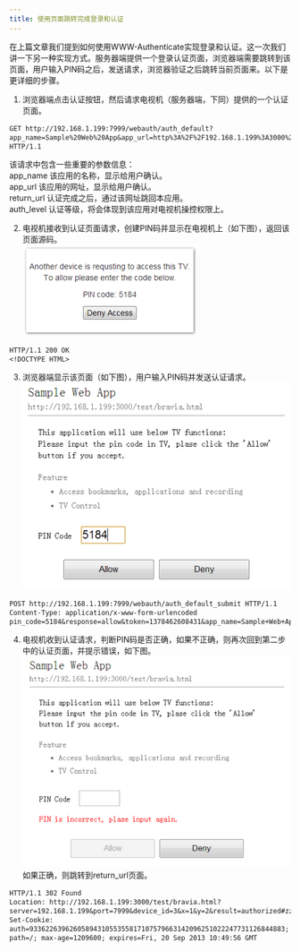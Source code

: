 ```yaml
---
title: 使用页面跳转完成登录和认证
---
```


在上篇文章我们提到如何使用WWW-Authenticate实现登录和认证。这一次我们讲一下另一种实现方式。服务器端提供一个登录认证页面，浏览器端需要跳转到该页面，用户输入PIN码之后，发送请求，浏览器验证之后跳转当前页面来。以下是更详细的步骤。  

1. 浏览器端点击认证按钮，然后请求电视机（服务器端，下同）提供的一个认证页面。
```
GET http://192.168.1.199:7999/webauth/auth_default?app_name=Sample%20Web%20App&app_url=http%3A%2F%2F192.168.1.199%3A3000%2Ftest%2Fbravia.html&return_url=http%3A%2F%2F192.168.1.199%3A3000%2Ftest%2Fbravia.html%3Fserver%3D192.168.1.199%26port%3D7999%26device_id%3D3%26x%3D1%26y%3D2%23zzz&auth_level=generic HTTP/1.1
```
该请求中包含一些重要的参数信息：  
app_name 该应用的名称，显示给用户确认。  
app_url 该应用的网址，显示给用户确认。  
return_url 认证完成之后，通过该网址跳回本应用。  
auth_level 认证等级，将会体现到该应用对电视机操控权限上。  
  
2. 电视机接收到认证页面请求，创建PIN码并显示在电视机上（如下图），返回该页面源码。  
![电视机上显示PIN码](../images/Redirect-1.png)  
```
HTTP/1.1 200 OK
<!DOCTYPE HTML>
```  
  
3. 浏览器端显示该页面（如下图），用户输入PIN码并发送认证请求。  
![浏览器上显示认证页面](../images/Redirect-2.png)  
```
POST http://192.168.1.199:7999/webauth/auth_default_submit HTTP/1.1
Content-Type: application/x-www-form-urlencoded
pin_code=5184&response=allow&token=1378462608431&app_name=Sample+Web+App&app_url=http%3A%2F%2F192.168.1.199%3A3000%2Ftest%2Fbravia.html&return_url=http%3A%2F%2F192.168.1.199%3A3000%2Ftest%2Fbravia.html%3Fserver%3D192.168.1.199%26port%3D7999%26device_id%3D3%26x%3D1%26y%3D2%23zzz&auth_level=generic
```  
  
4. 电视机收到认证请求，判断PIN码是否正确，如果不正确，则再次回到第二步中的认证页面，并提示错误，如下图。  
![PIN码输入错误](../images/Redirect-error-case.png)  
如果正确，则跳转到return_url页面。  
```
HTTP/1.1 302 Found
Location: http://192.168.1.199:3000/test/bravia.html?server=192.168.1.199&port=7999&device_id=3&x=1&y=2&result=authorized#zzz
Set-Cookie: auth=9336226396260589431055355817107579663142096251022247731126844883; path=/; max-age=1209600; expires=Fri, 20 Sep 2013 10:49:56 GMT
```

